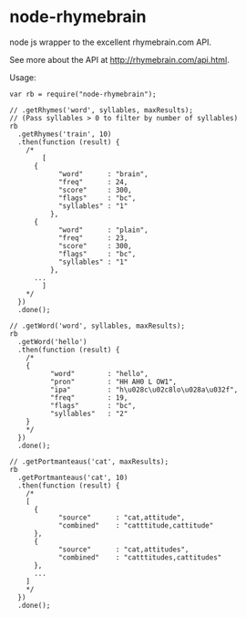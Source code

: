 node-rhymebrain
===============

node js wrapper to the excellent rhymebrain.com API. 

See more about the API at http://rhymebrain.com/api.html.

Usage:

<pre><code>var rb = require("node-rhymebrain");

// .getRhymes('word', syllables, maxResults);
// (Pass syllables > 0 to filter by number of syllables)
rb
  .getRhymes('train', 10)       
  .then(function (result) {
    /*
    	[
	  {
            "word"      : "brain",
            "freq"      : 24,
            "score"     : 300,
            "flags"     : "bc",
            "syllables" : "1"
          },
	  {
            "word"      : "plain",
            "freq"      : 23,
            "score"     : 300,
            "flags"     : "bc",
            "syllables" : "1"
          },
	  ...
    	]
    */
  })
  .done();

// .getWord('word', syllables, maxResults);
rb
  .getWord('hello')       
  .then(function (result) {
    /*
	{
          "word"        : "hello",
          "pron"        : "HH AH0 L OW1",
          "ipa"         : "h\u028c\u02c8lo\u028a\u032f",
          "freq"        : 19,
          "flags"       : "bc",
          "syllables"   : "2"
	}
    */
  })
  .done();

// .getPortmanteaus('cat', maxResults);
rb
  .getPortmanteaus('cat', 10)       
  .then(function (result) {
    /*
	[
	  {
            "source"      : "cat,attitude",
            "combined"    : "catttitude,cattitude"
	  },
	  {
            "source"      : "cat,attitudes",
            "combined"    : "catttitudes,cattitudes"
	  },
	  ...
	]
    */
  })
  .done();

</code></pre>
